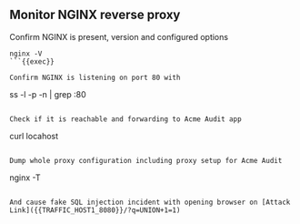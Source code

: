 
## Monitor NGINX reverse proxy

Confirm NGINX is present, version and configured options
```
nginx -V
```{{exec}}

Confirm NGINX is listening on port 80 with
```
ss -l -p -n | grep :80
```{{exec}}

Check if it is reachable and forwarding to Acme Audit app
```
curl locahost
```{{exec}}

Dump whole proxy configuration including proxy setup for Acme Audit
```
nginx -T
```{{exec}}

And cause fake SQL injection incident with opening browser on [Attack Link]({{TRAFFIC_HOST1_8080}}/?q=UNION+1=1)